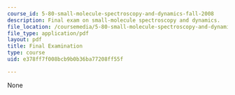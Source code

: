 ```yaml
---
course_id: 5-80-small-molecule-spectroscopy-and-dynamics-fall-2008
description: Final exam on small-molecule spectroscopy and dynamics.
file_location: /coursemedia/5-80-small-molecule-spectroscopy-and-dynamics-fall-2008/e378ff7f008bcb9b0b36ba77208ff55f_examf_1976.pdf
file_type: application/pdf
layout: pdf
title: Final Examination
type: course
uid: e378ff7f008bcb9b0b36ba77208ff55f

---
```

None